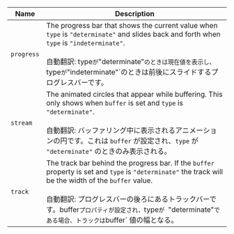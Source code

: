 | Name       | Description                                                                                                                                                                                                                                                                                                                 |
| ---------- | --------------------------------------------------------------------------------------------------------------------------------------------------------------------------------------------------------------------------------------------------------------------------------------------------------------------------- |
| `progress` | The progress bar that shows the current value when `type` is `"determinate"` and slides back and forth when `type` is `"indeterminate"`.<br /><br />自動翻訳: type`が`"determinate"`のときは現在値を表示し、`type`が`"indeterminate"`のときは前後にスライドするプログレスバーです。                                         |
| `stream`   | The animated circles that appear while buffering. This only shows when `buffer` is set and `type` is `"determinate"`.<br /><br />自動翻訳: バッファリング中に表示されるアニメーションの円です。これは `buffer` が設定され、`type` が `"determinate"` のときのみ表示される。                                                 |
| `track`    | The track bar behind the progress bar. If the `buffer` property is set and `type` is `"determinate"` the track will be the width of the `buffer` value.<br /><br />自動翻訳: プログレスバーの後ろにあるトラックバーです。buffer`プロパティが設定され、`type`が `"determinate"`である場合、トラックは`buffer` 値の幅となる。 |
